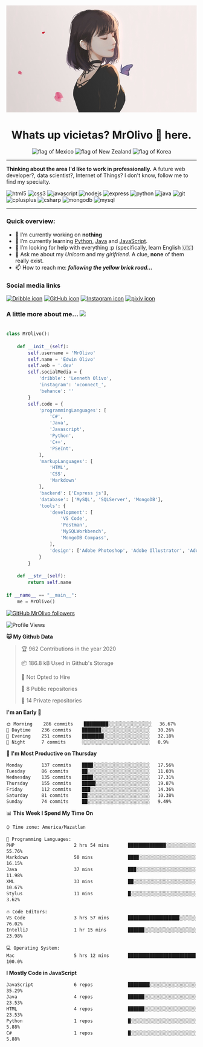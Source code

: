<p align="center">
  <img src="https://github.com/MrOlivo/MrOlivo/blob/master/wKRBQKa-min.jpg" alt="Picture of a girl"/>
</p>

<h1 align="center">Whats up vicietas? MrOlivo 👋 here.</h1>
<p align="center">
<img src="https://raw.githubusercontent.com/hjnilsson/country-flags/master/svg/mx.svg" alt="flag of Mexico" height="40"/>
<img src="https://raw.githubusercontent.com/hjnilsson/country-flags/master/svg/nz.svg" alt="flag of New Zealand" height="40"/>
<img src="https://raw.githubusercontent.com/hjnilsson/country-flags/master/svg/kr.svg" alt="flag of Korea" height="40"/>
</p>

<hr>

 **Thinking about the area I'd like to work in professionally.** A future web developer?, data scientist?, Internet of Things? I don't know, follow me to find my specialty.

<p>
<img src="https://devicons.github.io/devicon/devicon.git/icons/html5/html5-original.svg" alt="html5" width="40" height="40"/>
<img src="https://devicons.github.io/devicon/devicon.git/icons/css3/css3-original.svg" alt="css3" width="40" height="40"/>
<img src="https://devicons.github.io/devicon/devicon.git/icons/javascript/javascript-original.svg" alt="javascript" width="40" height="40"/>
<img src="https://devicons.github.io/devicon/devicon.git/icons/nodejs/nodejs-original.svg" alt="nodejs" width="40" height="40"/>
<img src="https://devicons.github.io/devicon/devicon.git/icons/express/express-original.svg" alt="express" width="40" height="40"/>
<img src="https://devicons.github.io/devicon/devicon.git/icons/python/python-original.svg" alt="python" width="40" height="40"/>
<img src="https://devicons.github.io/devicon/devicon.git/icons/java/java-original.svg" alt="java" width="40" height="40"/>

<img src="https://devicons.github.io/devicon/devicon.git/icons/git/git-original.svg" alt="git" width="40" height="40"/>

<img src="https://devicons.github.io/devicon/devicon.git/icons/cplusplus/cplusplus-original.svg" alt="cplusplus" width="40" height="40"/>
<img src="https://devicons.github.io/devicon/devicon.git/icons/csharp/csharp-original.svg" alt="csharp" width="40" height="40"/>

<img src="https://devicons.github.io/devicon/devicon.git/icons/mongodb/mongodb-original.svg" alt="mongodb" width="40" height="40"/>
<img src="https://devicons.github.io/devicon/devicon.git/icons/mysql/mysql-original.svg" alt="mysql" width="40" height="40"/>
</p>

<hr>

### Quick overview:

- 🔭 I’m currently working on **nothing**
- 🌱 I’m currently learning [Python](https://es.wikipedia.org/wiki/Python), [Java](https://es.wikipedia.org/wiki/Java_(lenguaje_de_programación)) and [JavaScript](https://es.wikipedia.org/wiki/JavaScript).
- 🤔 I’m looking for help with everything :p (specifically, learn English 🇺🇸)
- 💬 Ask me about my *Unicorn* and my *girlfriend*. A clue, **none** of them really exist.
- 📫 How to reach me: ***following the yellow brick road...***

### Social media links

[<img src="https://cdn.jsdelivr.net/npm/simple-icons@v3/icons/dribbble.svg" alt="Dribble icon" width="24px"/>][dribble]
[<img src="https://cdn.jsdelivr.net/npm/simple-icons@v3/icons/github.svg" alt="GitHub icon" width="24px"/>][github]
[<img src="https://cdn.jsdelivr.net/npm/simple-icons@v3/icons/instagram.svg" alt="Instagram icon" width="24px"/>][instagram]
[<img src="https://cdn.jsdelivr.net/npm/simple-icons@v3/icons/pixiv.svg" alt="pixiv icon" width="24px"/>][pixiv]

[dribble]: https://dribbble.com/####
[github]: https://github.com/###
[instagram]: https://instagram.com/####
[pixiv]: https://pixiv.net/en/users/####

### A little more about me... <img src="https://media.giphy.com/media/VgCDAzcKvsR6OM0uWg/giphy.gif" width="50">

```python

class MrOlivo():
    
    def __init__(self):
        self.username = 'MrOlivo'
        self.name = 'Edwin Olivo'
        self.web = '.dev'
        self.socialMedia = {
            'dribble': 'Lenneth Olivo',
            'instagram': 'xconnect_',
            'behance': ''
        }
        self.code = {
            'programmingLanguages': [
                'C#',
                'Java',
                'Javascript',
                'Python',
                'C++',
                'PSeInt',
            ],
            'markupLanguages': [
                'HTML',
                'CSS',
                'Markdown'
            ],
            'backend': ['Express js'],
            'database': ['MySQL', 'SQLServer', 'MongoDB'],
            'tools': {
                'development': [
                    'VS Code',
                    'Postman',
                    'MySQLWorkbench',
                    'MongoDB Compass',
                ],
                'design': ['Adobe Photoshop', 'Adobe Illustrator', 'Adobe XD']
            }
        }
        
    def __str__(self):
        return self.name
        
if __name__ == "__main__":
    me = MrOlivo()

```
[![GitHub MrOlivo followers](https://img.shields.io/github/followers/MrOlivo?label=followers&style=for-the-badge&logo=github)](https://github.com/MrOlivo)

<!--START_SECTION:waka-->
![Profile Views](http://img.shields.io/badge/Profile%20Views-0-blue)

**🐱 My Github Data** 

> 🏆 962 Contributions in the year 2020
 > 
> 📦 186.8 kB Used in Github's Storage 
 > 
> 🚫 Not Opted to Hire
 > 
> 📜 8 Public repositories
 > 
> 🔑 14 Private repositories 

**I'm an Early 🐤** 

```text
🌞 Morning    286 commits    █████████░░░░░░░░░░░░░░░░   36.67% 
🌆 Daytime    236 commits    ███████░░░░░░░░░░░░░░░░░░   30.26% 
🌃 Evening    251 commits    ████████░░░░░░░░░░░░░░░░░   32.18% 
🌙 Night      7 commits      ░░░░░░░░░░░░░░░░░░░░░░░░░   0.9%

```
📅 **I'm Most Productive on Thursday** 

```text
Monday       137 commits    ████░░░░░░░░░░░░░░░░░░░░░   17.56% 
Tuesday      86 commits     ██░░░░░░░░░░░░░░░░░░░░░░░   11.03% 
Wednesday    135 commits    ████░░░░░░░░░░░░░░░░░░░░░   17.31% 
Thursday     155 commits    █████░░░░░░░░░░░░░░░░░░░░   19.87% 
Friday       112 commits    ███░░░░░░░░░░░░░░░░░░░░░░   14.36% 
Saturday     81 commits     ██░░░░░░░░░░░░░░░░░░░░░░░   10.38% 
Sunday       74 commits     ██░░░░░░░░░░░░░░░░░░░░░░░   9.49%

```


📊 **This Week I Spend My Time On** 

```text
⌚︎ Time zone: America/Mazatlan

💬 Programming Languages: 
PHP                      2 hrs 54 mins       ██████████████░░░░░░░░░░░   55.76% 
Markdown                 50 mins             ████░░░░░░░░░░░░░░░░░░░░░   16.15% 
Java                     37 mins             ███░░░░░░░░░░░░░░░░░░░░░░   11.98% 
XML                      33 mins             ██░░░░░░░░░░░░░░░░░░░░░░░   10.67% 
Stylus                   11 mins             █░░░░░░░░░░░░░░░░░░░░░░░░   3.62%

🔥 Code Editors: 
VS Code                  3 hrs 57 mins       ███████████████████░░░░░░   76.02% 
IntelliJ                 1 hr 15 mins        ██████░░░░░░░░░░░░░░░░░░░   23.98%

💻 Operating System: 
Mac                      5 hrs 12 mins       █████████████████████████   100.0%

```

**I Mostly Code in JavaScript** 

```text
JavaScript               6 repos             ████████░░░░░░░░░░░░░░░░░   35.29% 
Java                     4 repos             ██████░░░░░░░░░░░░░░░░░░░   23.53% 
HTML                     4 repos             ██████░░░░░░░░░░░░░░░░░░░   23.53% 
Python                   1 repos             █░░░░░░░░░░░░░░░░░░░░░░░░   5.88% 
C#                       1 repos             █░░░░░░░░░░░░░░░░░░░░░░░░   5.88%

```



<!--END_SECTION:waka-->
